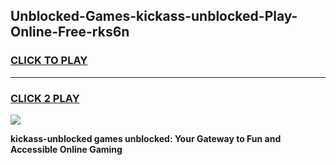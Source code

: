
## Unblocked-Games-kickass-unblocked-Play-Online-Free-rks6n
<h3>
<a href="https://premium76.site?title=kickass-unblocked&ref=26A">CLICK TO PLAY</a></h3>
<hr>

<h3>
<a href="https://premium76.site?title=kickass-unblocked&ref=26A">CLICK 2 PLAY</a>
  
</h3>

<a href="https://premium76.site?title=kickass-unblocked&ref=26A"><img src="https://clearcache.store/games.png"></a>


**kickass-unblocked games unblocked: Your Gateway to Fun and Accessible Online Gaming**

